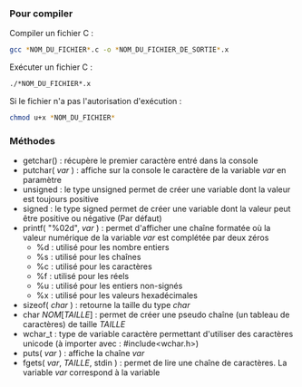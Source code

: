 ### Pour compiler

Compiler un fichier C :
```bash
gcc *NOM_DU_FICHIER*.c -o *NOM_DU_FICHIER_DE_SORTIE*.x 
```

Exécuter un fichier C :
```bash
./*NOM_DU_FICHIER*.x
```

Si le fichier n'a pas l'autorisation d'exécution :
```bash
chmod u+x *NOM_DU_FICHIER*
```

### Méthodes

- getchar() : récupère le premier caractère entré dans la console
- putchar( *var* ) : affiche sur la console le caractère de la variable *var* en paramètre
- unsigned : le type unsigned permet de créer une variable dont la valeur est toujours positive
- signed : le type signed permet de créer une variable dont la valeur peut être positive ou négative (Par défaut)
- printf( "%02d", *var* ) : permet d'afficher une chaîne formatée où la valeur numérique de la variable *var* est complétée par deux zéros
  - %d : utilisé pour les nombre entiers
  - %s : utilisé pour les chaînes
  - %c : utilisé pour les caractères
  - %f : utilisé pour les réels
  - %u : utilisé pour les entiers non-signés
  - %x : utilisé pour les valeurs hexadécimales
- sizeof( *char* ) : retourne la taille du type *char*
- char *NOM*[*TAILLE*] : permet de créer une pseudo chaîne (un tableau de caractères) de taille *TAILLE*
- wchar_t : type de variable caractère permettant d'utiliser des caractères unicode (à importer avec : #include<wchar.h>)
- puts( *var* ) : affiche la chaîne *var*
- fgets( *var*, *TAILLE*, stdin ) : permet de lire une chaîne de caractères. La variable *var* correspond à la variable